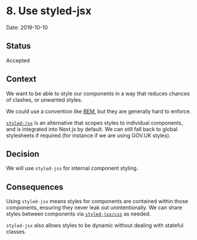 # 8. Use styled-jsx

Date: 2019-10-10

## Status

Accepted

## Context

We want to be able to style our components in a way that reduces chances of
clashes, or unwanted styles.

We could use a convention like [BEM](http://getbem.com/), but they are generally
hard to enforce.

[`styled-jsx`](https://github.com/zeit/styled-jsx) is an alternative that scopes
styles to individual components, and is integrated into Next.js by default. We
can still fall back to global stylesheets if required (for instance if we are
using GOV.UK styles).

## Decision

We will use `styled-jsx` for internal component styling.

## Consequences

Using `styled-jsx` means styles for components are contained within those
components, ensuring they never leak out unintentionally. We can share styles
between components via
[`styled-jsx/css`](https://github.com/zeit/styled-jsx#external-css-and-styles-outside-of-the-component)
as needed.

`styled-jsx` also allows styles to be dynamic without dealing with stateful
classes.
